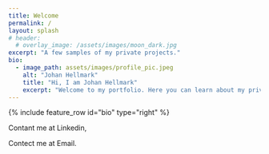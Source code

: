 ```yaml
---
title: Welcome
permalink: /
layout: splash
# header:
  # overlay_image: /assets/images/moon_dark.jpg
excerpt: "A few samples of my private projects."
bio:
  - image_path: assets/images/profile_pic.jpeg
    alt: "Johan Hellmark"
    title: "Hi, I am Johan Hellmark"
    excerpt: "Welcome to my portfolio. Here you can learn about my private projects, education and work experince"
---
```


{% include feature_row id="bio" type="right" %}

Contant me at Linkedin, 

Contect me at Email.
